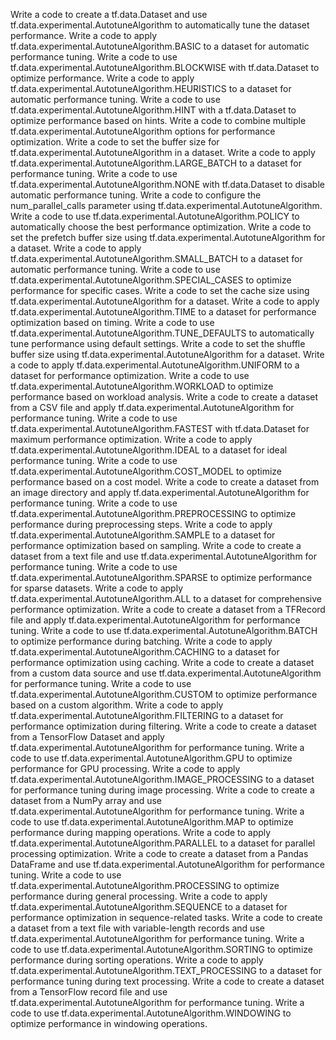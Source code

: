 Write a code to create a tf.data.Dataset and use tf.data.experimental.AutotuneAlgorithm to automatically tune the dataset performance.
Write a code to apply tf.data.experimental.AutotuneAlgorithm.BASIC to a dataset for automatic performance tuning.
Write a code to use tf.data.experimental.AutotuneAlgorithm.BLOCKWISE with tf.data.Dataset to optimize performance.
Write a code to apply tf.data.experimental.AutotuneAlgorithm.HEURISTICS to a dataset for automatic performance tuning.
Write a code to use tf.data.experimental.AutotuneAlgorithm.HINT with a tf.data.Dataset to optimize performance based on hints.
Write a code to combine multiple tf.data.experimental.AutotuneAlgorithm options for performance optimization.
Write a code to set the buffer size for tf.data.experimental.AutotuneAlgorithm in a dataset.
Write a code to apply tf.data.experimental.AutotuneAlgorithm.LARGE_BATCH to a dataset for performance tuning.
Write a code to use tf.data.experimental.AutotuneAlgorithm.NONE with tf.data.Dataset to disable automatic performance tuning.
Write a code to configure the num_parallel_calls parameter using tf.data.experimental.AutotuneAlgorithm.
Write a code to use tf.data.experimental.AutotuneAlgorithm.POLICY to automatically choose the best performance optimization.
Write a code to set the prefetch buffer size using tf.data.experimental.AutotuneAlgorithm for a dataset.
Write a code to apply tf.data.experimental.AutotuneAlgorithm.SMALL_BATCH to a dataset for automatic performance tuning.
Write a code to use tf.data.experimental.AutotuneAlgorithm.SPECIAL_CASES to optimize performance for specific cases.
Write a code to set the cache size using tf.data.experimental.AutotuneAlgorithm for a dataset.
Write a code to apply tf.data.experimental.AutotuneAlgorithm.TIME to a dataset for performance optimization based on timing.
Write a code to use tf.data.experimental.AutotuneAlgorithm.TUNE_DEFAULTS to automatically tune performance using default settings.
Write a code to set the shuffle buffer size using tf.data.experimental.AutotuneAlgorithm for a dataset.
Write a code to apply tf.data.experimental.AutotuneAlgorithm.UNIFORM to a dataset for performance optimization.
Write a code to use tf.data.experimental.AutotuneAlgorithm.WORKLOAD to optimize performance based on workload analysis.
Write a code to create a dataset from a CSV file and apply tf.data.experimental.AutotuneAlgorithm for performance tuning.
Write a code to use tf.data.experimental.AutotuneAlgorithm.FASTEST with tf.data.Dataset for maximum performance optimization.
Write a code to apply tf.data.experimental.AutotuneAlgorithm.IDEAL to a dataset for ideal performance tuning.
Write a code to use tf.data.experimental.AutotuneAlgorithm.COST_MODEL to optimize performance based on a cost model.
Write a code to create a dataset from an image directory and apply tf.data.experimental.AutotuneAlgorithm for performance tuning.
Write a code to use tf.data.experimental.AutotuneAlgorithm.PREPROCESSING to optimize performance during preprocessing steps.
Write a code to apply tf.data.experimental.AutotuneAlgorithm.SAMPLE to a dataset for performance optimization based on sampling.
Write a code to create a dataset from a text file and use tf.data.experimental.AutotuneAlgorithm for performance tuning.
Write a code to use tf.data.experimental.AutotuneAlgorithm.SPARSE to optimize performance for sparse datasets.
Write a code to apply tf.data.experimental.AutotuneAlgorithm.ALL to a dataset for comprehensive performance optimization.
Write a code to create a dataset from a TFRecord file and apply tf.data.experimental.AutotuneAlgorithm for performance tuning.
Write a code to use tf.data.experimental.AutotuneAlgorithm.BATCH to optimize performance during batching.
Write a code to apply tf.data.experimental.AutotuneAlgorithm.CACHING to a dataset for performance optimization using caching.
Write a code to create a dataset from a custom data source and use tf.data.experimental.AutotuneAlgorithm for performance tuning.
Write a code to use tf.data.experimental.AutotuneAlgorithm.CUSTOM to optimize performance based on a custom algorithm.
Write a code to apply tf.data.experimental.AutotuneAlgorithm.FILTERING to a dataset for performance optimization during filtering.
Write a code to create a dataset from a TensorFlow Dataset and apply tf.data.experimental.AutotuneAlgorithm for performance tuning.
Write a code to use tf.data.experimental.AutotuneAlgorithm.GPU to optimize performance for GPU processing.
Write a code to apply tf.data.experimental.AutotuneAlgorithm.IMAGE_PROCESSING to a dataset for performance tuning during image processing.
Write a code to create a dataset from a NumPy array and use tf.data.experimental.AutotuneAlgorithm for performance tuning.
Write a code to use tf.data.experimental.AutotuneAlgorithm.MAP to optimize performance during mapping operations.
Write a code to apply tf.data.experimental.AutotuneAlgorithm.PARALLEL to a dataset for parallel processing optimization.
Write a code to create a dataset from a Pandas DataFrame and use tf.data.experimental.AutotuneAlgorithm for performance tuning.
Write a code to use tf.data.experimental.AutotuneAlgorithm.PROCESSING to optimize performance during general processing.
Write a code to apply tf.data.experimental.AutotuneAlgorithm.SEQUENCE to a dataset for performance optimization in sequence-related tasks.
Write a code to create a dataset from a text file with variable-length records and use tf.data.experimental.AutotuneAlgorithm for performance tuning.
Write a code to use tf.data.experimental.AutotuneAlgorithm.SORTING to optimize performance during sorting operations.
Write a code to apply tf.data.experimental.AutotuneAlgorithm.TEXT_PROCESSING to a dataset for performance tuning during text processing.
Write a code to create a dataset from a TensorFlow record file and use tf.data.experimental.AutotuneAlgorithm for performance tuning.
Write a code to use tf.data.experimental.AutotuneAlgorithm.WINDOWING to optimize performance in windowing operations.